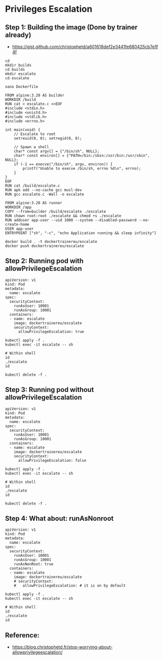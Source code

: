 # Privileges Escalation 

## Step 1: Building the image (Done by trainer already) 

  * https://gist.github.com/christophetd/a601618def2e3441fe680425cb7e1f4f

```
cd
mkdir builds
cd builds
mkdir escalate
cd escalate
```

```
nano Dockerfile
```

```
FROM alpine:3.20 AS builder
WORKDIR /build
RUN cat > escalate.c <<EOF
#include <stdio.h>
#include <unistd.h>
#include <stdlib.h>
#include <errno.h>

int main(void) {
    // Escalate to root
    setreuid(0, 0); setregid(0, 0);

    // Spawn a shell
    char* const argv[] = {"/bin/sh", NULL};
    char* const environ[] = {"PATH=/bin:/sbin:/usr/bin:/usr/sbin", NULL};
    if (-1 == execve("/bin/sh", argv, environ)) {
        printf("Unable to execve /bin/sh, errno %d\n", errno);
    }
}
EOF
RUN cat /build/escalate.c
RUN apk add --no-cache gcc musl-dev
RUN gcc escalate.c -Wall -o escalate

FROM alpine:3.20 AS runner
WORKDIR /app
COPY --from=builder /build/escalate ./escalate
RUN chown root:root ./escalate && chmod +s ./escalate
RUN adduser app-user --uid 1000 --system --disabled-password --no-create-home
USER app-user
ENTRYPOINT ["sh", "-c", "echo Application running && sleep infinity"]
```

```
docker build . -t dockertrainereu/escalate
docker push dockertrainereu/escalate 
```

## Step 2: Running pod with allowPrivilegeEscalation  


```
apiVersion: v1
kind: Pod
metadata:
  name: escalate
spec:
  securityContext:
    runAsUser: 10001
    runAsGroup: 10001
  containers:
  - name: escalate
    image: dockertrainereu/escalate 
    securityContext:
      allowPrivilegeEscalation: true
```

```
kubectl apply -f .
kubectl exec -it escalate -- sh
```

```
# Within shell
id
./escalate 
id
```

```
kubectl delete -f .
```

## Step 3: Running pod without allowPrivilegeEscalation  

```
apiVersion: v1
kind: Pod
metadata:
  name: escalate
spec:
  securityContext:
    runAsUser: 10001
    runAsGroup: 10001
  containers:
  - name: escalate
    image: dockertrainereu/escalate 
    securityContext:
      allowPrivilegeEscalation: false
```

```
kubectl apply -f .
kubectl exec -it escalate -- sh
```

```
# Within shell
id
./escalate 
id
```

```
kubectl delete -f .
```


## Step 4: What about: runAsNonroot 

```
apiVersion: v1
kind: Pod
metadata:
  name: escalate
spec:
  securityContext:
    runAsUser: 10001
    runAsGroup: 10001
    runAsNonRoot: true 
  containers:
  - name: escalate
    image: dockertrainereu/escalate 
    # securityContext:
    #   allowPrivilegeEscalation: # it is on by default
```

```
kubectl apply -f .
kubectl exec -it escalate -- sh
```

```
# Within shell
id
./escalate 
id
```





## Reference:

  * https://blog.christophetd.fr/stop-worrying-about-allowprivilegeescalation/

